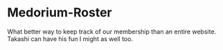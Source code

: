 # Medorium-Roster

What better way to keep track of our membership than an entire website. Takashi can have his fun I might as well too. 
